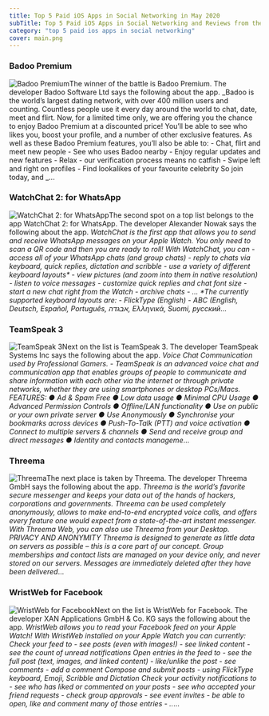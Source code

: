 ```yaml
---
title: Top 5 Paid iOS Apps in Social Networking in May 2020
subTitle: Top 5 Paid iOS Apps in Social Networking and Reviews from the AppStore in May 2020.
category: "top 5 paid ios apps in social networking"
cover: main.png
---
```


### Badoo Premium

![Badoo Premium](https://is2-ssl.mzstatic.com/image/thumb/Purple113/v4/1b/57/cd/1b57cd4e-89b6-754b-76cb-4ea20b6e1c5c/AppIcon-0-0-1x_U007emarketing-0-0-0-7-0-0-sRGB-0-0-0-GLES2_U002c0-512MB-85-220-0-0.png/100x100bb.png)The winner of the battle is Badoo Premium. The developer Badoo Software Ltd says the following about the app. _Badoo is the world’s largest dating network, with over 400 million users and counting. Countless people use it every day around the world to chat, date, meet and flirt.  Now, for a limited time only, we are offering you the chance to enjoy Badoo Premium at a discounted price! You’ll be able to see who likes you, boost your profile, and a number of other exclusive features.  As well as these Badoo Premium features, you’ll also be able to:  -  Chat, flirt and meet new people - See who uses Badoo nearby - Enjoy regular updates and new features - Relax - our verification process means no catfish - Swipe left and right on profiles - Find lookalikes of your favourite celebrity  So join today, and _...

### WatchChat 2: for WhatsApp

![WatchChat 2: for WhatsApp](https://is2-ssl.mzstatic.com/image/thumb/Purple113/v4/22/71/c9/2271c9df-9548-49e4-900f-c17a2151af0e/AppIcon-2-0-0-1x_U007emarketing-0-0-0-10-0-0-sRGB-0-0-0-GLES2_U002c0-512MB-85-220-0-0.png/100x100bb.png)The second spot on a top list belongs to the app WatchChat 2: for WhatsApp. The developer Alexander Nowak says the following about the app. _WatchChat is the first app that allows you to send and receive WhatsApp messages on your Apple Watch. You only need to scan a QR code and then you are ready to roll!  With WatchChat, you can - access all of your WhatsApp chats (and group chats) - reply to chats via keyboard, quick replies, dictation and scribble - use a variety of different keyboard layouts* - view pictures (and zoom into them in native resolution) - listen to voice messages - customize quick replies and chat font size - start a new chat right from the Watch - archive chats  - …  *The currently supported keyboard layouts are:  - FlickType (English)  - ABC (English, Deutsch, Español, Português, אבגדה, Ελληνικά, Suomi, русский_...

### TeamSpeak 3

![TeamSpeak 3](https://is5-ssl.mzstatic.com/image/thumb/Purple123/v4/9a/4b/94/9a4b94c0-15a2-6b55-1e08-2482e1cda48c/AppIcon-0-0-1x_U007emarketing-0-0-0-7-0-0-sRGB-0-0-0-GLES2_U002c0-512MB-85-220-0-0.png/100x100bb.png)Next on the list is TeamSpeak 3. The developer TeamSpeak Systems Inc says the following about the app. _Voice Chat Communication used by Professional Gamers.     -   TeamSpeak is an advanced voice chat and communication app that enables groups of people to communicate and share information with each other via the internet or through private networks, whether they are using smartphones or desktop PCs/Macs.  FEATURES: ● Ad & Spam Free ● Low data usage ● Minimal CPU Usage ● Advanced Permission Controls ● Offline/LAN functionality ● Use on public or your own private server ● Use Anonymously ● Synchronise your bookmarks across devices ● Push-To-Talk (PTT) and voice activation ● Connect to multiple servers & channels ● Send and receive group and direct messages ● Identity and contacts manageme_...

### Threema

![Threema](https://is5-ssl.mzstatic.com/image/thumb/Purple113/v4/e4/56/97/e45697d6-69c2-9ca4-6c0d-4ace2eb20b26/AppIcon-0-0-1x_U007emarketing-0-0-0-10-0-0-sRGB-0-0-0-GLES2_U002c0-512MB-85-220-0-0.png/100x100bb.png)The next place is taken by Threema. The developer Threema GmbH says the following about the app. _Threema is the world’s favorite secure messenger and keeps your data out of the hands of hackers, corporations and governments. Threema can be used completely anonymously, allows to make end-to-end encrypted voice calls, and offers every feature one would expect from a state-of-the-art instant messenger. With Threema Web, you can also use Threema from your Desktop.  PRIVACY AND ANONYMITY Threema is designed to generate as little data on servers as possible – this is a core part of our concept. Group memberships and contact lists are managed on your device only, and never stored on our servers. Messages are immediately deleted after they have been delivered_...

### WristWeb for Facebook

![WristWeb for Facebook](https://is1-ssl.mzstatic.com/image/thumb/Purple123/v4/46/cc/b0/46ccb0c4-facb-8bee-8e87-bada73c9c00e/AppIcon-3-0-0-1x_U007emarketing-0-0-0-10-0-0-sRGB-0-0-0-GLES2_U002c0-512MB-85-220-0-0.png/100x100bb.png)Next on the list is WristWeb for Facebook. The developer XAN Applications GmbH & Co. KG says the following about the app. _WristWeb allows you to read your Facebook feed on your Apple Watch!  With WristWeb installed on your Apple Watch you can currently:  Check your feed to - see posts (even with images!) - see linked content - see the count of unread notifications  Open entries in the feed to - see the full post (text, images, and linked content) - like/unlike the post - see comments - add a comment  Compose and submit posts - using FlickType keyboard, Emoji, Scribble and Dictation  Check your activity notifications to - see who has liked or commented on your posts - see who accepted your friend requests - check group approvals - see event invites - be able to open, like and comment many of those entries - .._...

